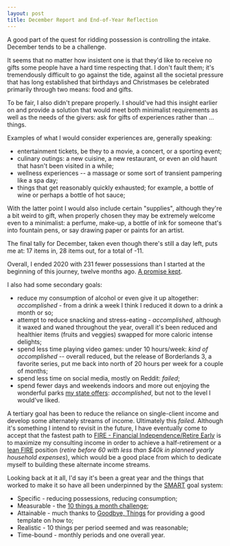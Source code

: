 ```yaml
---
layout: post
title: December Report and End-of-Year Reflection
---
```


A good part of the quest for ridding possession is controlling
the intake. December tends to be a challenge.

It seems that no matter how
insistent one is that they'd like to receive no gifts
some people have a hard time respecting that.
I don't fault them; it's tremendously difficult
to go against the tide, against all the societal
pressure that has long established that birthdays
and Christmases be celebrated primarily through two
means: food and gifts.

To be fair, I also didn't prepare properly. I should've
had this insight earlier on and provide a solution
that would meet both minimalist requirements as well as
the needs of the givers: ask for gifts of experiences
rather than ... things.

Examples of what I would consider experiences are,
generally speaking:

* entertainment tickets, be they to a movie, a concert,
  or a sporting event;
* culinary outings: a new cuisine, a new restaurant,
  or even an old haunt that hasn't been visited
  in a while;
* wellness experiences -- a massage or some sort
  of transient pampering like a spa day;
* things that get reasonably quickly exhausted;
  for example, a bottle of wine or perhaps
  a bottle of hot sauce;

With the latter point I would also include
certain "supplies", although they're a bit weird to gift,
when properly chosen they may be extremely
welcome even to a minimalist: a perfume,
make-up, a bottle of ink for someone
that's into fountain pens, or say drawing
paper or paints for an artist.

The final tally for December, taken even though there's
still a day left, puts me at: 17 items in, 28 items out,
for a total of -11.

Overall, I ended 2020 with 231 fewer possessions
than I started at the beginning of this journey,
twelve months ago.
[A promise kept][ten].

I also had some secondary goals:

* reduce my consumption of alcohol or even give it up altogether:
  *accomplished* - from a drink a week I think I reduced it
  down to a drink a month or so;
* attempt to reduce snacking and
  stress-eating - *accomplished*, although it waxed and waned
  throughout the year, overall it's been reduced and healthier
  items (fruits and veggies) swapped for more caloric intense
  delights;
* spend less time playing video games: under 10 hours/week:
  *kind of accomplished* -- overall reduced, but the release
  of Borderlands 3, a favorite series, put me back into
  north of 20 hours per week for a couple of months;
* spend less time on social media, mostly on Reddit:
  *failed*;
* spend fewer days and weekends indoors and more out enjoying
  the wonderful parks [my state offers](https://tpwd.texas.gov/state-parks/):
  *accomplished*, but not to the level I would've liked.

A tertiary goal has been to reduce the reliance on single-client
income and develop some alternately streams of income. Ultimately
this *failed*. Although it's something I intend to revisit
in the future, I have eventually come to accept that the
fastest path to [FIRE - Financial Independence/Retire Early][fire]
is to maximize my consulting income in order to achieve
a half-retirement or a [lean FIRE][lean] position
(*retire before 60 with less than $40k in planned yearly household expenses*),
which would be a good place from which to dedicate myself to
building these alternate income streams.

Looking back at it all, I'd say it's been a great year
and the things that worked to make it so have all
been underpinned by the [SMART][smart] goal system:

* Specific - reducing possessions, reducing consumption;
* Measurable - the [10 things a month challenge][ten];
* Attainable - much thanks to [Goodbye, Things](https://www.amazon.com/Goodbye-Things-New-Japanese-Minimalism/dp/0393609030)
  for providing a good template on how to;
* Realistic - 10 things per period seemed and was reasonable;
* Time-bound - monthly periods and one overall year.

[ten]: https://www.reddit.com/r/minimalism/comments/abuz4j/2019_promise_getting_rid_of_10_possessionsmonth/
[fire]: https://www.reddit.com/r/financialindependence
[lean]: https://www.reddit.com/r/leanfire/
[smart]: https://en.wikipedia.org/wiki/SMART_criteria